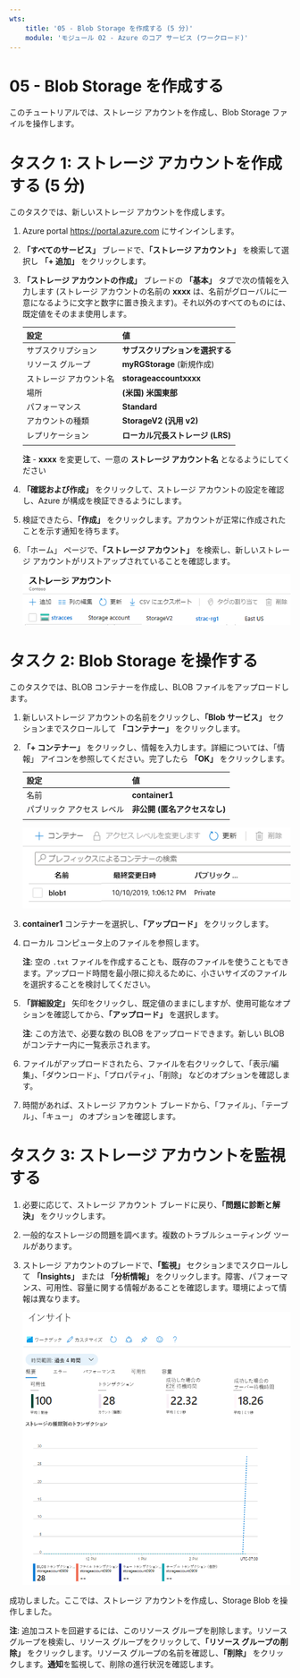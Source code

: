```yaml
---
wts:
    title: '05 - Blob Storage を作成する (5 分)'
    module: 'モジュール 02 - Azure のコア サービス (ワークロード)'
---
```

# 05 - Blob Storage を作成する

このチュートリアルでは、ストレージ アカウントを作成し、Blob Storage ファイルを操作します。

# タスク 1: ストレージ アカウントを作成する (5 分)

このタスクでは、新しいストレージ アカウントを作成します。 

1. Azure portal <a href="https://portal.azure.com" target="_blank"><span style="color: #0066cc;" color="#0066cc">https://portal.azure.com</span></a> にサインインします。

2. **「すべてのサービス」** ブレードで、**「ストレージ アカウント」** を検索して選択し **「+ 追加」** をクリックします。 

3. **「ストレージ アカウントの作成」** ブレードの **「基本」** タブで次の情報を入力します (ストレージ アカウントの名前の **xxxx** は、名前がグローバルに一意になるように文字と数字に置き換えます)。それ以外のすべてのものには、既定値をそのまま使用します。

    | 設定 | 値 | 
    | --- | --- |
    | サブスクリプション | **サブスクリプションを選択する** |
    | リソース グループ | **myRGStorage** (新規作成) |
    | ストレージ アカウント名 | **storageaccountxxxx** |
    | 場所 | **(米国) 米国東部**  |
    | パフォーマンス | **Standard** |
    | アカウントの種類 | **StorageV2 (汎用 v2)** |
    | レプリケーション | **ローカル冗長ストレージ (LRS)** |
    | | |

    **注** -  **xxxx** を変更して、一意の **ストレージ アカウント名** となるようにしてください

5. **「確認および作成」** をクリックして、ストレージ アカウントの設定を確認し、Azure が構成を検証できるようにします。 

6. 検証できたら、**「作成」** をクリックします。アカウントが正常に作成されたことを示す通知を待ちます。 

7. 「ホーム」 ページで、**「ストレージ アカウント」** を検索し、新しいストレージ アカウントがリストアップされていることを確認します。

    ![Azure Portal で新しく作成されたストレージ アカウントのスクリーンショット。](../images/0401.png)

# タスク 2: Blob Storage を操作する

このタスクでは、BLOB コンテナーを作成し、BLOB ファイルをアップロードします。 

1. 新しいストレージ アカウントの名前をクリックし、**「Blob サービス」** セクションまでスクロールして **「コンテナー」** をクリックします。

2. **「+ コンテナー」** をクリックし、情報を入力します。詳細については、「情報」 アイコンを参照してください。完了したら **「OK」** をクリックします。


    | 設定 | 値 |
    | --- | --- |
    | 名前 | **container1**  |
    | パブリック アクセス レベル| **非公開 (匿名アクセスなし)** |
    | | |

    ![Azure Portal のストレージ アカウントに新しく作成された BLOB コンテナーのスクリーンショット。](../images/0402.png)

4. **container1** コンテナーを選択し、**「アップロード」** をクリックします。

5. ローカル コンピュータ上のファイルを参照します。 

    **注**: 空の `.txt` ファイルを作成することも、既存のファイルを使うこともできます。アップロード時間を最小限に抑えるために、小さいサイズのファイルを選択することを検討してください。

6. **「詳細設定」** 矢印をクリックし、既定値のままにしますが、使用可能なオプションを確認してから、**「アップロード」** を選択します。

    **注**: この方法で、必要な数の BLOB をアップロードできます。新しい BLOB がコンテナー内に一覧表示されます。

7. ファイルがアップロードされたら、ファイルを右クリックして、「表示/編集」、「ダウンロード」、「プロパティ」、「削除」 などのオプションを確認します。 

8. 時間があれば、ストレージ アカウント ブレードから、「ファイル」、「テーブル」、「キュー」 のオプションを確認します。

# タスク 3: ストレージ アカウントを監視する

1. 必要に応じて、ストレージ アカウント ブレードに戻り、**「問題に診断と解決」** をクリックします。 

2. 一般的なストレージの問題を調べます。複数のトラブルシューティング ツールがあります。

3. ストレージ アカウントのブレードで、**「監視」** セクションまでスクロールして **「Insights」** または **「分析情報」** をクリックします。障害、パフォーマンス、可用性、容量に関する情報があることを確認します。環境によって情報は異なります。

    ![ストレージ アカウントの Insights ページのスクリーンショット。](../images/0403.png)

成功しました。ここでは、ストレージ アカウントを作成し、Storage Blob を操作しました。

**注**: 追加コストを回避するには、このリソース グループを削除します。リソース グループを検索し、リソース グループをクリックして、**「リソース グループの削除」** をクリックします。リソース グループの名前を確認し、**「削除」** をクリックします。**通知**を監視して、削除の進行状況を確認します。
